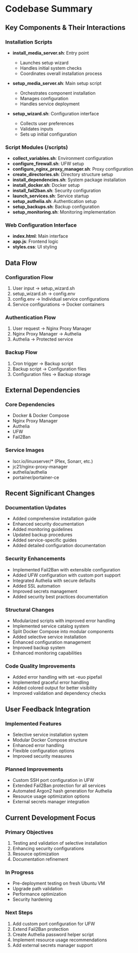 # Codebase Summary

## Key Components & Their Interactions

### Installation Scripts
- **install_media_server.sh**: Entry point
  - Launches setup wizard
  - Handles initial system checks
  - Coordinates overall installation process

- **setup_media_server.sh**: Main setup script
  - Orchestrates component installation
  - Manages configuration
  - Handles service deployment

- **setup_wizard.sh**: Configuration interface
  - Collects user preferences
  - Validates inputs
  - Sets up initial configuration

### Script Modules (/scripts)
- **collect_variables.sh**: Environment configuration
- **configure_firewall.sh**: UFW setup
- **configure_nginx_proxy_manager.sh**: Proxy configuration
- **create_directories.sh**: Directory structure setup
- **install_dependencies.sh**: System package installation
- **install_docker.sh**: Docker setup
- **install_fail2ban.sh**: Security configuration
- **launch_services.sh**: Service startup
- **setup_authelia.sh**: Authentication setup
- **setup_backups.sh**: Backup configuration
- **setup_monitoring.sh**: Monitoring implementation

### Web Configuration Interface
- **index.html**: Main interface
- **app.js**: Frontend logic
- **styles.css**: UI styling

## Data Flow

### Configuration Flow
1. User input → setup_wizard.sh
2. setup_wizard.sh → config.env
3. config.env → Individual service configurations
4. Service configurations → Docker containers

### Authentication Flow
1. User request → Nginx Proxy Manager
2. Nginx Proxy Manager → Authelia
3. Authelia → Protected service

### Backup Flow
1. Cron trigger → Backup script
2. Backup script → Configuration files
3. Configuration files → Backup storage

## External Dependencies

### Core Dependencies
- Docker & Docker Compose
- Nginx Proxy Manager
- Authelia
- UFW
- Fail2Ban

### Service Images
- lscr.io/linuxserver/* (Plex, Sonarr, etc.)
- jc21/nginx-proxy-manager
- authelia/authelia
- portainer/portainer-ce

## Recent Significant Changes

### Documentation Updates
- Added comprehensive installation guide
- Enhanced security documentation
- Added monitoring guidelines
- Updated backup procedures
- Added service-specific guides
- Added detailed configuration documentation

### Security Enhancements
- Implemented Fail2Ban with extensible configuration
- Added UFW configuration with custom port support
- Integrated Authelia with secure defaults
- Added SSL automation
- Improved secrets management
- Added security best practices documentation

### Structural Changes
- Modularized scripts with improved error handling
- Implemented service catalog system
- Split Docker Compose into modular components
- Added selective service installation
- Enhanced configuration management
- Improved backup system
- Enhanced monitoring capabilities

### Code Quality Improvements
- Added error handling with set -euo pipefail
- Implemented graceful error handling
- Added colored output for better visibility
- Improved validation and dependency checks

## User Feedback Integration

### Implemented Features
- Selective service installation system
- Modular Docker Compose structure
- Enhanced error handling
- Flexible configuration options
- Improved security measures

### Planned Improvements
- Custom SSH port configuration in UFW
- Extended Fail2Ban protection for all services
- Automated Argon2 hash generation for Authelia
- Resource usage optimization options
- External secrets manager integration

## Current Development Focus

### Primary Objectives
1. Testing and validation of selective installation
2. Enhancing security configurations
3. Resource optimization
4. Documentation refinement

### In Progress
- Pre-deployment testing on fresh Ubuntu VM
- Upgrade path validation
- Performance optimization
- Security hardening

### Next Steps
1. Add custom port configuration for UFW
2. Extend Fail2Ban protection
3. Create Authelia password helper script
4. Implement resource usage recommendations
5. Add external secrets manager support

